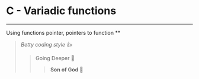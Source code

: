 # C - Variadic functions
***
Using functions pointer, pointers to function
**
> _Betty coding style_ :+1:
>> Going Deeper :muscle:
>>> __Son of God__ :clap: